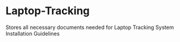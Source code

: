 # Laptop-Tracking
Stores all necessary documents needed for Laptop Tracking System Installation Guidelines  
